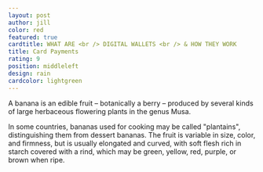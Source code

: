 ```yaml
---
layout: post
author: jill
color: red
featured: true
cardtitle: WHAT ARE <br /> DIGITAL WALLETS <br /> & HOW THEY WORK
title: Card Payments
rating: 9
position: middleleft
design: rain
cardcolor: lightgreen
---
```

A banana is an edible fruit – botanically a berry – produced by several kinds
of large herbaceous flowering plants in the genus Musa.

In some countries, bananas used for cooking may be called "plantains",
distinguishing them from dessert bananas. The fruit is variable in size, color,
and firmness, but is usually elongated and curved, with soft flesh rich in
starch covered with a rind, which may be green, yellow, red, purple, or brown
when ripe.